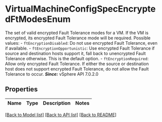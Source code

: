 # VirtualMachineConfigSpecEncryptedFtModesEnum

The set of valid encrypted Fault Tolerance modes for a VM.  If the VM is encrypted, its encrypted Fault Tolerance mode will be required.  Possible values: - `ftEncryptionDisabled`: Do not use encrypted Fault Tolerance, even if available. - `ftEncryptionOpportunistic`: Use encrypted Fault Tolerance if source and destination hosts   support it, fall back to unencrypted Fault Tolerance otherwise.      This is the default option. - `ftEncryptionRequired`: Allow only encrypted Fault Tolerance.      If either the source or   destination host does not support encrypted Fault Tolerance,   do not allow the Fault Tolerance to occur.  ***Since:*** vSphere API 7.0.2.0 

## Properties
Name | Type | Description | Notes
------------ | ------------- | ------------- | -------------

[[Back to Model list]](../README.md#documentation-for-models) [[Back to API list]](../README.md#documentation-for-api-endpoints) [[Back to README]](../README.md)


